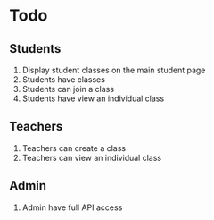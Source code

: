 # Todo

## Students

1. Display student classes on the main student page
1. Students have classes
1. Students can join a class
1. Students have view an individual class

## Teachers

1. Teachers can create a class
1. Teachers can view an individual class

## Admin

1. Admin have full API access
